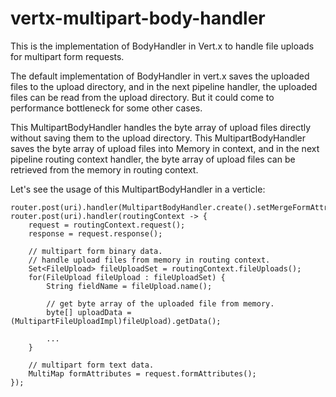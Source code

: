 # vertx-multipart-body-handler

This is the implementation of BodyHandler in Vert.x to handle file uploads for multipart form requests.

The default implementation of BodyHandler in vert.x saves the uploaded files to the upload directory, and in the next pipeline handler, the uploaded files can be read from the upload directory. But it could come to performance bottleneck for some other cases.

This MultipartBodyHandler handles the byte array of upload files directly without saving them to the upload directory. This MultipartBodyHandler saves the byte array of upload files into Memory in context, and in the next pipeline routing context handler, the byte array of upload files can be retrieved from the memory in routing context.

Let's see the usage of this MultipartBodyHandler in a verticle:

```
router.post(uri).handler(MultipartBodyHandler.create().setMergeFormAttributes(true));
router.post(uri).handler(routingContext -> {
    request = routingContext.request();
    response = request.response();

    // multipart form binary data.
    // handle upload files from memory in routing context.   
    Set<FileUpload> fileUploadSet = routingContext.fileUploads();
    for(FileUpload fileUpload : fileUploadSet) {
        String fieldName = fileUpload.name();
        
        // get byte array of the uploaded file from memory.
        byte[] uploadData = (MultipartFileUploadImpl)fileUpload).getData();

        ...
    }

    // multipart form text data.
    MultiMap formAttributes = request.formAttributes();
});

```
